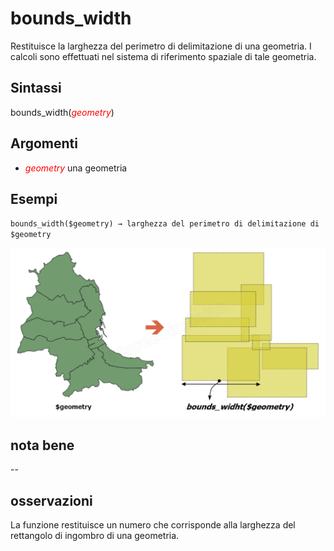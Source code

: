 # bounds_width

Restituisce la larghezza del perimetro di delimitazione di una geometria. I calcoli sono effettuati nel sistema di riferimento spaziale di tale geometria.

## Sintassi

bounds_width(*<span style="color:red;">geometry</span>*)

## Argomenti

* *<span style="color:red;">geometry</span>* una geometria

## Esempi

`bounds_width($geometry) → larghezza del perimetro di delimitazione di $geometry`

![](/img/geometria/bounds/bounds_width1.png)

## nota bene

--

## osservazioni

La funzione restituisce un numero che corrisponde alla larghezza del rettangolo di ingombro di una geometria.
